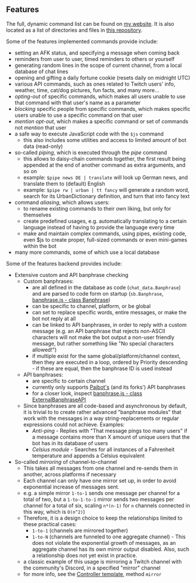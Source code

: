 ## Features
The full, dynamic command list can be found on [my website](https://supinic.com/bot/command/list).
It is also located as a list of directories and files in [this repository](https://github.com/Supinic/supibot/tree/master/commands).


Some of the features implemented commands provide include:
- setting an AFK status, and specifying a message when coming back
- reminders from user to user, timed reminders to others or yourself
- generating random lines in the scope of current channel, from a local database of chat lines
- opening and gifting a daily fortune cookie (resets daily on midnight UTC)
- various API commands, such as ones related to Twitch users' info, weather, time, cat/dog pictures, fun facts, and many more...
- *opting-out* of specific commands, which makes all users unable to use that command with that user's name as a parameter
- *blocking* specific people from specific commands, which makes specific users unable to use a specific command on that user
- *mention opt-out*, which makes a specific command or set of commands not *mention* that user
- a safe way to execute JavaScript code with the `$js` command
  - this also includes some utilities and access to limited amount of bot data (read-only)
- so-called *piping*, which is executed through the _pipe_ command
    - this allows to daisy-chain commands together, the first result being appended at the end of another command as extra arguments, and so on
    - example: `$pipe news DE | translate` will look up German news, and translate them to (default) English
    - example: `$pipe rw | urban | tt fancy` will generate a random word, search for its UrbanDictionary definition, and turn that into fancy text
- command *aliasing*, which allows users:
  - to rename existing commands to their own liking, but only for themselves
  - create predefined usages, e.g. automatically translating to a certain language instead of having to provide the language every time
  - make and maintain complex commands, using pipes, existing code, even $js to create proper, full-sized commands or even mini-games within the bot
- many more commands, some of which use a local database

Some of the features backend provides include:
- Extensive custom and API banphrase checking
  - Custom banphrases:
    - are all defined in the database as code (`chat_data.Banphrase`) and are parsed to code form on startup (`sb.Banphrase`, [banphrase.js - class Banphrase](/custom_modules/supinic-globals/classes/banphrase.js))
    - can be specific to channel, platform, or be global
    - can set to replace specific words, entire messages, or make the bot not reply at all
    - can be linked to API banphrases, in order to reply with a custom message (e.g. an API banphrase that rejects non-ASCII characters will not make the bot output a non-user friendly message, but rather something like "No special characters allowed!")
    - if multiple exist for the same global/platform/channel context, then they are executed in a loop, ordered by Priority descending - if these are equal, then the banphrase ID is used instead
  - API banphrases:
    - are specific to certain channel
    - currently only supports [Pajbot's](https://github.com/pajbot/pajbot) (and its forks') API banphrases
    - for a closer look, inspect [banphrase.js - class ExternalBanphraseAPI](/custom_modules/supinic-globals/classes/banphrase.js)
  - Since banphrases are all code-based and asynchronous by default, it is trivial to to create rather advanced "banphrase modules" that work with the messages in a way string-replacements or regular expressions could not achieve. Examples:
    - *Anti-ping* - Replies with "That message pings too many users" if a message contains more than X amount of unique users that the bot has in its database of users
    - *Celsius module* - Searches for all instances of a Fahrenheit temperature and appends a Celsius equivalent
- So-called *mirroring* of channel-to-channel 
  - This takes all messages from one channel and re-sends them in another, across platforms if necessary
  - Each channel can only have one mirror set up, in order to avoid exponential increase of messages sent.
  - e.g. a simple mirror `1-to-1` sends one message per channel for a total of two, but a `1-to-1-to-1` mirror sends two messages per channel for a total of six, scaling `n*(n-1)` for `n` channels connected in this way, which is `O(n^2)`)
  - Therefore, it is a design choice to keep the relationships limited to these practical cases:
    - `1-to-1` (channels are mirrored together)
    - `1-to-N` (channels are funneled to one aggregate channel) - This does not violate the exponential growth of messages, as an aggregate channel has its own mirror output disabled. Also, such a relationship does not yet exist in practice.
  - a classic example of this usage is mirroring a Twitch channel with the community's Discord, in a specified "mirror" channel
  - for more info, see the [Controller template](https://github.com/Supinic/supibot/blob/master/controllers/template.js), method `mirror`
